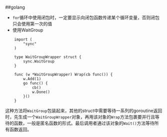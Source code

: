 ##golang
* `for`循环中使用闭包时，一定要显示向闭包函数传递某个循环变量，否则闭包只会使用第一次的值
* 使用WaitGroup
```golang
    import (
    	"sync"
    )
    
    type WaitGroupWrapper struct {
    	sync.WaitGroup
    }
    
    func (w *WaitGroupWrapper) Wrap(cb func()) {
    	w.Add(1)
    	go func() {
    		cb()
    		w.Done()
    	}()
    }
```
这种方法将`WaitGroup`包装起来，其他的struct中需要等待一系列的goroutine返回时，先生成一个`WaitGroupWrapper`对象，再用该对象的`Wrap`方法包裹要并行且等待的函数，一般是匿名函数的形式。最后调用者通过该对象的`Wait()`方法等待所有函数返回。